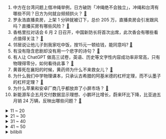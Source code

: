 1. 中方在台湾问题上借冲绳举例，日方破防「冲绳绝不会独立」，冲绳和台湾有哪些不同？日方为何就台频频拱火？ [:link:](https://www.zhihu.com/question/604246792)
2. 罗永浩直播卖房，上架 1 分钟就被订下，总价 205 万，直播卖房会引发跟风吗？直播买房有哪些风险？ [:link:](https://www.zhihu.com/question/604265383)
3. 香格里拉对话会 6 月 2 日召开，中国新防长将首次出席，此次香会有哪些看点值得关注？ [:link:](https://www.zhihu.com/question/604227433)
4. 邻居说让他儿子到我家吃中饭，按15元一顿给钱，能同意吗? [:link:](https://www.zhihu.com/question/603469319)
5. 有没有隐含悲剧却没有用一个悲字的诗句？ [:link:](https://www.zhihu.com/question/596985084)
6. 有人让 ChatGPT 做高三试卷，英语、历史等文字性内容成功率非常高，只有物理得零分，如何看待此事？ [:link:](https://www.zhihu.com/question/604261512)
7. 黄蓉死在襄阳的时候，黄药师为什么不来救女儿？ [:link:](https://www.zhihu.com/question/598195157)
8. 为什么我们中学物理课本，只承认古希腊的阿基米德的杠杆定理，而不认墨子的杠杆定理？ [:link:](https://www.zhihu.com/question/603979051)
9. 为什么苹果和安卓厂商几乎都放弃了小屏市场？ [:link:](https://www.zhihu.com/question/603801469)
10. 新能源车企五月交付数据显示理想、小鹏环比增长，蔚来环比下降，比亚迪五月销 24 万辆，反映出哪些问题？ [:link:](https://www.zhihu.com/question/604271324)
<details>
<summary>11 ~ 20</summary>

11. 如何看待王源演唱会女生穿婚纱? [:link:](https://www.zhihu.com/question/604035655)
12. 教育部表示 2023 年全国高考报名人数 1291 万人，再创历史新高，哪些信息值得关注？ [:link:](https://www.zhihu.com/question/604181829)
13. 如何评价原神3.7版本，6月1日新深渊？ [:link:](https://www.zhihu.com/question/604176024)
14. 为什么一战说法国“打光了一代人”而没有说英国“打光了一代人? [:link:](https://www.zhihu.com/question/571031038)
15. 2023 LPL 夏季赛 WBG 2:0 爆冷击败新晋季中赛冠军 JDG，如何评价这场比赛？ [:link:](https://www.zhihu.com/question/604285477)
16. 弟弟都已经26了，父母住院连五万块钱都拿不出来，让平分房产共同养老，父母还不愿意怎么办? [:link:](https://www.zhihu.com/question/603629045)
17. 请问这个是用什么软件画出来的图(已排除matlab）？ [:link:](https://www.zhihu.com/question/597481574)
18. 福州房地产中介协会出台指导意见，买、卖双方各收 1.5% 中介费，将带来哪些影响？ [:link:](https://www.zhihu.com/question/604212660)
19. 原生家庭不好的孩子会失去爱别人的能力吗？ [:link:](https://www.zhihu.com/question/603427798)
20. 有哪些生僻但很美的字或词语? [:link:](https://www.zhihu.com/question/68594276)
</details>
<details>
<summary>21 ~ 30</summary>

21. 为什么Nvidia显卡的显存和位宽给的那么小气，明明价格很高？ [:link:](https://www.zhihu.com/question/591576022)
22. 有什么高性价比的集成灶推荐？ [:link:](https://www.zhihu.com/question/463158142)
23. 《原神》和《崩坏：星穹铁道》的爆火，业界有什么看法或者启发？ [:link:](https://www.zhihu.com/question/603634431)
24. 本科一般是否与投行无缘了？ [:link:](https://www.zhihu.com/question/24562154)
25. 《崩坏：星穹铁道》的「存护」星神克里珀动作这么慢是怎么造墙的？ [:link:](https://www.zhihu.com/question/603007268)
26. 如何不提雨，能描述雨很大？ [:link:](https://www.zhihu.com/question/603676744)
27. 数学系本科阶段有什么大力出奇迹的数学教材（不局限于数分高代）？ [:link:](https://www.zhihu.com/question/603486007)
28. 提出离职，领导许诺升职加薪，并且能够给到心理价位，要不要留下来？ [:link:](https://www.zhihu.com/question/595284716)
29. 怎么能看出一个人的骑自行车水平高低？ [:link:](https://www.zhihu.com/question/602865498)
30. 为什么猫咪总是「间歇性热情」，又「持久性冷漠」？ [:link:](https://www.zhihu.com/question/602806819)
</details>
<details>
<summary>31 ~ 40</summary>

31. 如何看待中医题材电视剧《后浪》对中医的宣传？这可能会对社会造成哪些积极和消极影响？ [:link:](https://www.zhihu.com/question/600901972)
32. 把一个圆锥倒着浸没水中，这个圆锥受到的浮力可不可能竖直向下？ [:link:](https://www.zhihu.com/question/599833655)
33. C++除了Qt还有什么GUI库？ [:link:](https://www.zhihu.com/question/587721560)
34. 为什么宫崎骏的《天空之城》那么打动人心？ [:link:](https://www.zhihu.com/question/40330235)
35. 如果中国古代王朝，从小训练一批小男孩骑马射箭，这些男孩长大后，是否能够打仗打赢游牧民族的骑兵? [:link:](https://www.zhihu.com/question/603982529)
36. 为什么多看书还是不会写作? [:link:](https://www.zhihu.com/question/598833148)
37. 你在童年时有过哪些「至今记忆犹新」的旅程？ [:link:](https://www.zhihu.com/question/604221115)
38. 夏天要怎么开空调既凉快又省电？ [:link:](https://www.zhihu.com/question/542569888)
39. 有哪些「闻一次就怦然心动」的玫瑰香水？ [:link:](https://www.zhihu.com/question/561763994)
40. 英伟达市值五个月暴涨 6300 亿美元，估值反而下降，有投行看多，有分析师唱空，股价究竟贵了还是便宜？ [:link:](https://www.zhihu.com/question/604176047)
</details>
<details>
<summary>41 ~ 50</summary>

41. 辽宁多地发生龙卷风，造成十余名群众受伤，多趟高铁停驶，目前当地情况如何？辽宁为什么频遭龙卷风袭击？ [:link:](https://www.zhihu.com/question/604253484)
42. 国产武侠动画《镖人》开播，有哪些关注点？ [:link:](https://www.zhihu.com/question/604055033)
43. 千元级骨传导耳机为什么会拆分不同功能？到底是功能细化还是商业套路呢？ [:link:](https://www.zhihu.com/question/600200868)
44. 为什么猫经常将自己的身体拉得很长? [:link:](https://www.zhihu.com/question/588627524)
45. 22/23赛季 欧联杯之王塞维利亚从0:1到5:2战胜罗马，第7次夺得欧联杯冠军，如何评价这场比赛？ [:link:](https://www.zhihu.com/question/604164996)
46. 为什么游戏里的怪物都是「瞎子」？ [:link:](https://www.zhihu.com/question/603928800)
47. 2023 LPL 夏季赛 BLG 2:0 击败 OMG 取得赛季开门红，如何评价这场比赛？ [:link:](https://www.zhihu.com/question/604235658)
48. 有钱的生活可以让你快乐吗？ [:link:](https://www.zhihu.com/question/603951601)
49. 我们这代人存不下钱的原因是什么？ [:link:](https://www.zhihu.com/question/603826642)
50. 如何评价动画电影《哆啦 A 梦：大雄与天空的理想乡》？ [:link:](https://www.zhihu.com/question/601904074)
</details><details>
<summary>bilibili</summary>

</details>